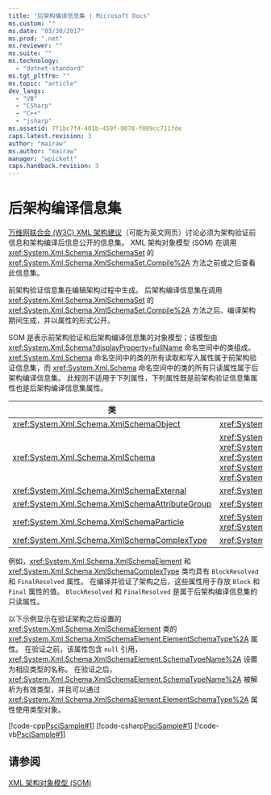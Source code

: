 ```yaml
---
title: "后架构编译信息集 | Microsoft Docs"
ms.custom: ""
ms.date: "03/30/2017"
ms.prod: ".net"
ms.reviewer: ""
ms.suite: ""
ms.technology: 
  - "dotnet-standard"
ms.tgt_pltfrm: ""
ms.topic: "article"
dev_langs: 
  - "VB"
  - "CSharp"
  - "C++"
  - "jsharp"
ms.assetid: 7f1bc7f4-401b-459f-9078-f099cc711fde
caps.latest.revision: 3
author: "mairaw"
ms.author: "mairaw"
manager: "wpickett"
caps.handback.revision: 3
---
```

# 后架构编译信息集
[万维网联合会 \(W3C\) XML 架构建议](http://go.microsoft.com/fwlink/?linkid=45242)（可能为英文网页）讨论必须为架构验证前信息和架构编译后信息公开的信息集。  XML 架构对象模型 \(SOM\) 在调用 <xref:System.Xml.Schema.XmlSchemaSet> 的 <xref:System.Xml.Schema.XmlSchemaSet.Compile%2A> 方法之前或之后查看此信息集。  
  
 前架构验证信息集在编辑架构过程中生成。  后架构编译信息集在调用 <xref:System.Xml.Schema.XmlSchemaSet> 的 <xref:System.Xml.Schema.XmlSchemaSet.Compile%2A> 方法之后、编译架构期间生成，并以属性的形式公开。  
  
 SOM 是表示前架构验证和后架构编译信息集的对象模型；该模型由 <xref:System.Xml.Schema?displayProperty=fullName> 命名空间中的类组成。  <xref:System.Xml.Schema> 命名空间中的类的所有读取和写入属性属于前架构验证信息集，而 <xref:System.Xml.Schema> 命名空间中的类的所有只读属性属于后架构编译信息集。  此规则不适用于下列属性，下列属性既是前架构验证信息集属性也是后架构编译信息集属性。  
  
|类|属性|  
|-------|--------|  
|<xref:System.Xml.Schema.XmlSchemaObject>|<xref:System.Xml.Schema.XmlSchemaObject.Parent%2A>|  
|<xref:System.Xml.Schema.XmlSchema>|<xref:System.Xml.Schema.XmlSchema.AttributeFormDefault%2A>, <xref:System.Xml.Schema.XmlSchema.BlockDefault%2A>, <xref:System.Xml.Schema.XmlSchema.ElementFormDefault%2A>, <xref:System.Xml.Schema.XmlSchema.FinalDefault%2A>, <xref:System.Xml.Schema.XmlSchema.TargetNamespace%2A>|  
|<xref:System.Xml.Schema.XmlSchemaExternal>|<xref:System.Xml.Schema.XmlSchemaExternal.Schema%2A>|  
|<xref:System.Xml.Schema.XmlSchemaAttributeGroup>|<xref:System.Xml.Schema.XmlSchemaAttributeGroup.AnyAttribute%2A>|  
|<xref:System.Xml.Schema.XmlSchemaParticle>|<xref:System.Xml.Schema.XmlSchemaParticle.MaxOccurs%2A>, <xref:System.Xml.Schema.XmlSchemaParticle.MinOccurs%2A>|  
|<xref:System.Xml.Schema.XmlSchemaComplexType>|<xref:System.Xml.Schema.XmlSchemaComplexType.AnyAttribute%2A>|  
  
 例如，<xref:System.Xml.Schema.XmlSchemaElement> 和 <xref:System.Xml.Schema.XmlSchemaComplexType> 类均具有 `BlockResolved` 和 `FinalResolved` 属性。  在编译并验证了架构之后，这些属性用于存放 `Block` 和 `Final` 属性的值。  `BlockResolved` 和 `FinalResolved` 是属于后架构编译信息集的只读属性。  
  
 以下示例显示在验证架构之后设置的 <xref:System.Xml.Schema.XmlSchemaElement> 类的 <xref:System.Xml.Schema.XmlSchemaElement.ElementSchemaType%2A> 属性。  在验证之前，该属性包含 `null` 引用，<xref:System.Xml.Schema.XmlSchemaElement.SchemaTypeName%2A> 设置为相应类型的名称。  在验证之后，<xref:System.Xml.Schema.XmlSchemaElement.SchemaTypeName%2A> 被解析为有效类型，并且可以通过 <xref:System.Xml.Schema.XmlSchemaElement.ElementSchemaType%2A> 属性使用类型对象。  
  
 [!code-cpp[PsciSample#1](../../../../samples/snippets/cpp/VS_Snippets_Data/PsciSample/CPP/PsciSample.cpp#1)]
 [!code-csharp[PsciSample#1](../../../../samples/snippets/csharp/VS_Snippets_Data/PsciSample/CS/PsciSample.cs#1)]
 [!code-vb[PsciSample#1](../../../../samples/snippets/visualbasic/VS_Snippets_Data/PsciSample/VB/PsciSample.vb#1)]  
  
## 请参阅  
 [XML 架构对象模型 \(SOM\)](../../../../docs/standard/data/xml/xml-schema-object-model-som.md)